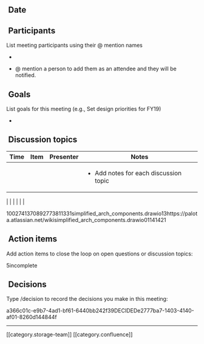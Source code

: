 
##  Date



##  Participants
List meeting participants using their @ mention names


* 


* @ mention a person to add them as an attendee and they will be notified.




##  Goals
List goals for this meeting (e.g., Set design priorities for FY19)


* 




##  Discussion topics


|  **Time**  |  **Item**  |  **Presenter**  |  **Notes**  | 
|  --- |  --- |  --- |  --- | 
|  |  |  | <ul><li>Add notes for each discussion topic

</li></ul> | 
|  |  |  |  | 

1002741370892773811331simplified_arch_components.drawio13https://palota.atlassian.net/wikisimplified_arch_components.drawio01141421
##  Action items
Add action items to close the loop on open questions or discussion topics:

5incomplete
##  Decisions
Type /decision to record the decisions you make in this meeting:

a366c01c-e9b7-4ad1-bf61-6440bb242f39DECIDEDe2777ba7-1403-4140-af01-8260d144844f

*****

[[category.storage-team]] 
[[category.confluence]] 

